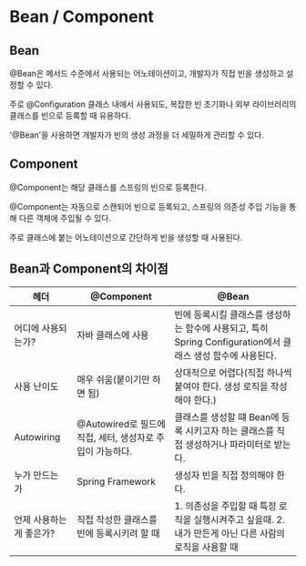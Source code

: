 # Bean / Component

## Bean

@Bean은 메서드 수준에서 사용되는 어노테이션이고, 개발자가 직접 빈을 생성하고 설정할 수 있다.

주로 @Configuration 클래스 내에서 사용되도, 복잡한 빈 초기화나 외부 라이브러리의 클래스를 빈으로 등록할 때 유용하다.

'@Bean'을 사용하면 개발자가 빈의 생성 과정을 더 세밀하게 관리할 수 있다.

## Component

@Component는 해당 클래스를 스프링의 빈으로 등록한다.

@Component는 자동으로 스캔되어 빈으로 등록되고, 스프링의 의존성 주입 기능을 통해 다른 객체에 주입될 수 있다.

주로 클래스에 붙는 어노테이션으로 간단하게 빈을 생성할 때 사용된다.

## Bean과 Component의 차이점

| 헤더 | @Component | @Bean |
|------|-------|-------|
| 어디에 사용되는가? | 자바 클래스에 사용 | 빈에 등록시킬 클래스를 생성하는 함수에 사용되고, 특히 Spring Configuration에서 클래스 생성 함수에 사용된다.|
|사용 난이도| 매우 쉬움(붙이기만 하면 됨)| 상대적으로 어렵다(직접 하나씩 붙여야 한다. 생성 로직을 작성해야 한다.)|
|Autowiring| @Autowired로 필드에 직접, 세터, 생성자로 주입이 가능하다.|클래스를 생성할 떄 Bean에 등록 시키고자 하는 클래스를 직접 생성하거나 파라미터로 받는다.|
|누가 만드는 가| Spring Framework | 생성자 빈을 직접 정의해야 한다.|
|언제 사용하는게 좋은가? | 직접 작성한 클래스를 빈에 등록시키려 할 때| 1. 의존성을 주입할 때 특정 로직을 실행시켜주고 싶을때. 2. 내가 만든게 아닌 다른 사람의 로직을 사용할 때|